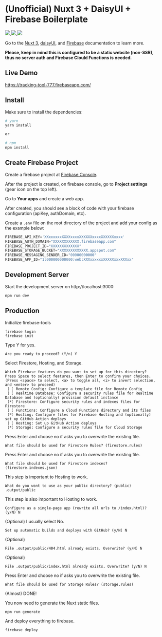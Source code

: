 # (Unofficial) Nuxt 3 + DaisyUI + Firebase Boilerplate


<a href="https://nuxtjs.org">
  <img src="https://firebasestorage.googleapis.com/v0/b/nuxt3-daisyui-firebase.appspot.com/o/nuxt.png?alt=media&token=172d2c80-bade-4ffc-bd7e-8c6c825d638a">
</a>
<a href="https://daisyui.com">
  <img src="https://firebasestorage.googleapis.com/v0/b/nuxt3-daisyui-firebase.appspot.com/o/daisyUI.png?alt=media&token=ae9a8dd2-d247-4300-86fa-4e5acc2ecf48">
</a>
<a href="https://firebase.com">
  <img src="https://firebasestorage.googleapis.com/v0/b/nuxt3-daisyui-firebase.appspot.com/o/firebase.png?alt=media&token=d738c74b-7441-4c25-b91d-ed3603fa98a8">
</a>

Go to the [Nuxt 3](https://nuxtjs.org/docs/get-started/installation), [daisyUI](https://daisyui.com/docs/install/), and [Firebase](https://firebase.google.com/docs) documentation to learn more.

**Please, keep in mind this is configured to be a static website (non-SSR), thus no server auth and Firebase Clould Functions is needed.**

## Live Demo
https://tracking-tool-777.firebaseapp.com/

## Install

Make sure to install the dependencies:

```bash
# yarn
yarn install

or

# npm
npm install
```

## Create Firebase Project

Create a firebase project at [Firebase Console](https://console.firebase.google.com/).

After the project is created, on firebase console, go to **Project settings** (gear icon on the top left).

Go to **Your apps** and create a web app.

After created, you should see a block of code with your firebase configuration (apiKey, authDomain, etc).

Create a `.env` file on the root directory of the project and add your config as the example below:

```javascript
FIREBASE_API_KEY='XXxxxxxxXXXXxxxxXXXXXXxxxxXXXXXXxxxx'
FIREBASE_AUTH_DOMAIN="XXXXXXXXXXXX.firebaseapp.com"
FIREBASE_PROJECT_ID="XXXXXXXXXXXXX"
FIREBASE_STORAGE_BUCKET="XXXXXXXXXXXXX.appspot.com"
FIREBASE_MESSAGING_SENDER_ID="00000000000"
FIREBASE_APP_ID="1:000000000000:web:XXXxxxxxxXXXXXxxxXXXxx"
```

## Development Server

Start the development server on http://localhost:3000

```bash
npm run dev
```

## Production

Initialize firebase-tools
```
firebase login
firebase init
```

Type Y for yes.
```
Are you ready to proceed? (Y/n) Y
```

Select Firestore, Hosting, and Storage.
```
Which Firebase features do you want to set up for this directory? Press Space to select features, then Enter to confirm your choices. (Press <space> to select, <a> to toggle all, <i> to invert selection, and <enter> to proceed)
 ( ) Remote Config: Configure a template file for Remote Config
 ( ) Realtime Database: Configure a security rules file for Realtime Database and (optionally) provision default instance
 (*) Firestore: Configure security rules and indexes files for Firestore
 ( ) Functions: Configure a Cloud Functions directory and its files
 (*) Hosting: Configure files for Firebase Hosting and (optionally) set up GitHub Action deploys
 ( ) Hosting: Set up GitHub Action deploys
 (*) Storage: Configure a security rules file for Cloud Storage
```

Press Enter and choose no if asks you to overwrite the existing file.
```
What file should be used for Firestore Rules? (firestore.rules)
```

Press Enter and choose no if asks you to overwrite the existing file.
```
What file should be used for Firestore indexes? (firestore.indexes.json)
```

This step is important to Hosting to work.
```
What do you want to use as your public directory? (public) .output/public
```

This step is also important to Hosting to work.
```
Configure as a single-page app (rewrite all urls to /index.html)? (y/N) N
```

(Optional) I usually select No.
```
Set up automatic builds and deploys with GitHub? (y/N) N
```

(Optional)
```
File .output/public/404.html already exists. Overwrite? (y/N) N
```

(Optional)
```
File .output/public/index.html already exists. Overwrite? (y/N) N
```

Press Enter and choose no if asks you to overwrite the existing file.
```
What file should be used for Storage Rules? (storage.rules)
```

(Almost) DONE!

You now need to generate the Nuxt static files.
```
npm run generate
```

And deploy everything to firebase.
```
firebase deploy
```
